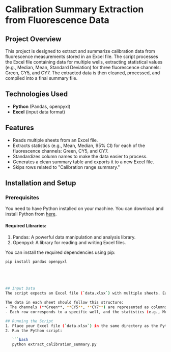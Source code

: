 # Calibration Summary Extraction from Fluorescence Data

## Project Overview
This project is designed to extract and summarize calibration data from fluorescence measurements stored in an Excel file. The script processes the Excel file containing data for multiple wells, extracting statistical values (e.g., Median, Mean, Standard Deviation) for three fluorescence channels: Green, CY5, and CY7. The extracted data is then cleaned, processed, and compiled into a final summary file.

## Technologies Used
- **Python** (Pandas, openpyxl)
- **Excel** (input data format)

## Features
- Reads multiple sheets from an Excel file.
- Extracts statistics (e.g., Mean, Median, 95% CI) for each of the fluorescence channels: Green, CY5, and CY7.
- Standardizes column names to make the data easier to process.
- Generates a clean summary table and exports it to a new Excel file.
- Skips rows related to "Calibration range summary."

## Installation and Setup

### Prerequisites
You need to have Python installed on your machine. You can download and install Python from [here](https://www.python.org/downloads/).

#### Required Libraries:
1. Pandas: A powerful data manipulation and analysis library.
2. Openpyxl: A library for reading and writing Excel files.

You can install the required dependencies using pip:

```bash
pip install pandas openpyxl





## Input Data
The script expects an Excel file (`data.xlsx`) with multiple sheets. Each sheet should contain data for fluorescence measurements and should include columns corresponding to the channels: **Green**, **CY5**, and **CY7**.

The data in each sheet should follow this structure:
- The channels (**Green**, **CY5**, **CY7**) are represented as columns.
- Each row corresponds to a specific well, and the statistics (e.g., Median, Mean, etc.) are provided in one of the rows.

## Running the Script
1. Place your Excel file (`data.xlsx`) in the same directory as the Python script.
2. Run the Python script:

   ```bash
   python extract_calibration_summary.py


